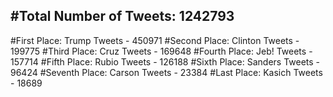 #Total Number of Tweets: 1242793 
---
#First Place: Trump Tweets - 450971
#Second Place: Clinton Tweets - 199775
#Third Place: Cruz Tweets - 169648
#Fourth Place: Jeb! Tweets - 157714
#Fifth Place: Rubio Tweets - 126188
#Sixth Place: Sanders Tweets - 96424
#Seventh Place: Carson Tweets - 23384
#Last Place: Kasich Tweets - 18689
